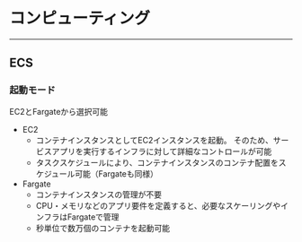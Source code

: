 # コンピューティング

---
## ECS
### 起動モード
EC2とFargateから選択可能

* EC2
  - コンテナインスタンスとしてEC2インスタンスを起動。
    そのため、サービスアプリを実行するインフラに対して詳細なコントロールが可能
  - タスクスケジュールにより、コンテナインスタンスのコンテナ配置をスケジュール可能（Fargateも同様）
* Fargate
  - コンテナインスタンスの管理が不要
  - CPU・メモリなどのアプリ要件を定義すると、必要なスケーリングやインフラはFargateで管理
  - 秒単位で数万個のコンテナを起動可能

